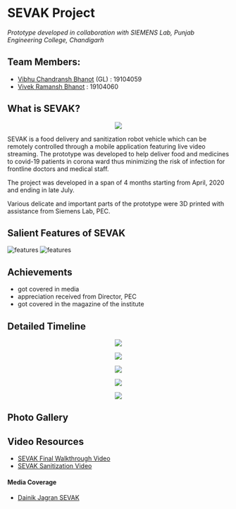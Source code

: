 # SEVAK Project
_Prototype developed in collaboration with SIEMENS Lab, Punjab Engineering College, Chandigarh_

## Team Members:
- [Vibhu Chandransh Bhanot](https://github.com/Vibhu1710) (GL) : 19104059
- [Vivek Ramansh Bhanot](https://github.com/VivekRamanshBhanot) : 19104060

## What is SEVAK?
<p align="center">
  <img src="https://github.com/VivekRamanshBhanot/SEVAK/blob/main/gallery/jagran_photo.PNG" />
</p>

SEVAK is a food delivery and sanitization robot vehicle which can be remotely controlled through a mobile application featuring live video streaming. The prototype was developed to help deliver food and medicines to covid-19 patients in corona ward thus minimizing the risk of infection for frontline doctors and medical staff.

The project was developed in a span of 4 months starting from April, 2020 and ending in late July.

Various delicate and important parts of the prototype were 3D printed with assistance from Siemens Lab, PEC.

## Salient Features of SEVAK
![features](https://github.com/VivekRamanshBhanot/SEVAK/blob/main/gallery/features1.png)
![features](https://github.com/VivekRamanshBhanot/SEVAK/blob/main/gallery/features2.png)


## Achievements
- got covered in media 
- appreciation received from Director, PEC
- got covered in the magazine of the institute

## Detailed Timeline

<p align="center">
  <img src="https://github.com/VivekRamanshBhanot/SEVAK/blob/main/gallery/line1.PNG" />
</p>
<p align="center">
  <img src="https://github.com/VivekRamanshBhanot/SEVAK/blob/main/gallery/line2.PNG" />
</p>
<p align="center">
  <img src="https://github.com/VivekRamanshBhanot/SEVAK/blob/main/gallery/line3.PNG" />
</p>
<p align="center">
  <img src="https://github.com/VivekRamanshBhanot/SEVAK/blob/main/gallery/line4.PNG" />
</p>
<p align="center">
  <img src="https://github.com/VivekRamanshBhanot/SEVAK/blob/main/gallery/line5.PNG" />
</p>

## Photo Gallery

## Video Resources
- [SEVAK Final Walkthrough Video](https://drive.google.com/file/d/1RgUBGrUrf2UytCDxVjxR-ZkEBFcMcXMq/view?usp=sharing)
- [SEVAK Sanitization Video](https://drive.google.com/file/d/1ZDNXjYgPm-4WDcw2uPpul6VcI1vwheKM/view?usp=sharing)

#### Media Coverage
- [Dainik Jagran SEVAK](https://www.jagran.com/punjab/chandigarh-this-robotic-servant-will-deliver-medicines-and-oxygen-cylinders-to-the-patient-20553265.html)

